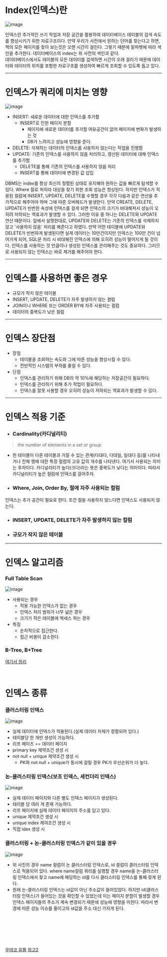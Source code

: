 # Index(인덱스)란

![image](https://user-images.githubusercontent.com/74396651/233569304-9568b54f-4cda-457a-9305-067821685053.png)

인덱스란 추가적인 쓰기 작업과 저장 공간을 활용하여 데이터베이스 테이블의 검색 속도를 향상시키기 위한 자료구조이다. 만약 우리가 사전에서 원하는 단어를 찾는다고 하면, 책의 모든 페이지를 찾아 보는것은 오랜 시간이 걸린다. 그렇기 때문에 알파벳에 따라 색인을 추가한다. 데이터베이스의 index는 위 사전의 색인과 같다.<br>
데이터베이스에서도 테이블의 모든 데이터를 검색하면 시간이 오래 걸리기 때문에 데이터와 데이터의 위치를 포함한 자료구조를 생성하여 빠르게 조회할 수 있도록 돕고 있다.

<hr>

# 인덱스가 쿼리에 미치는 영향

![image](https://user-images.githubusercontent.com/74396651/233577153-f949c20f-1c55-4e36-a629-e20f8885e14f.png)

- INSERT: 새로운 데이터에 대한 인덱스를 추가함
  - INSERT로 인한 페이지 분할
    - 페이지에 새로운 데이터를 추가할 여유공간이 없어 페이지에 변화가 발생하는 것
    - DB가 느려지고 성능에 영향을 준다.
- DELETE: 삭제하는 데이터의 인덱스를 사용하지 않는다는 작업을 진행함
- UPDATE: 기존의 인덱스를 사용하지 않음 처리하고, 갱신된 데이터에 대해 인덱스를 추가함
  - DELETE를 통해 기존의 인덱스를 사용하지 않음 처리
  - INSERT를 통해 데이터에 변경된 값 삽입 
  
DBMS는 index를 항상 최신의 정렬된 상태로 유지해야 원하는 값을 빠르게 탐색할 수 있다. Where 절로 처히라 대상을 찾기 위한 조회 성능은 향상된다. 하지만 인덱스가 적용된 컬럼에 INSERT, UPDATE, DELETE를 수행할 경우 각각 다음과 같은 연산을 추가적으로 해주어야 하며 그에 따른 오버헤드가 발생한다. 만약 CREATE, DELETE, UPDATE가 빈번한 속성에 인덱스를 걸게 되면 인덱스의 크기가 비대해져서 성능이 오히려 저하되는 역효과가 발생할 수 있다. 그러한 이유 중 하나는 DELETE와 UPDATE 연산 때문이다. 앞에서 설명한대로, UPDATE와 DELETE는 기존의 인덱스를 삭제하지 않고 '사용하지 않음' 처리를 해준다고 하였다. 만약 어떤 테이블에 UPDATE와 DELETE가 빈번하게 발생된다면 실제 데이터는 10만건이지만 인덱스는 100만 건이 넘어가게 되어, SQL문 처리 시 비대해진 인덱스에 의해 오히려 성능이 떨어지게 될 것이다. 인덱스를 사용하는 것 만큼이나 생성된 인덱스를 관리해주는 것도 중요하다. 그러므로 사용되지 않는 인덱스는 바로 제거를 해주어야 한다. 

<hr>

# 인덱스를 사용하면 좋은 경우
- 규모가 작지 않은 테이블
- INSERT, UPDATE, DELETE가 자주 발생하지 않는 컬럼
- JOIN이나 WHERE 또는 ORDER BY에 자주 사용되는 컬럼
- 데이터의 중복도가 낮은 컬럼

<hr>

# 인덱스 장단점 
- 장점
  - 테이블을 조회하는 속도와 그에 따른 성능을 향상시킬 수 있다.
  - 전반적인 시스템의 부하를 줄일 수 있다.
- 단점
  - 인덱스를 관리하기 위해 DB의 약 10%에 해당하는 저장공간이 필요하다.
  - 인덱스를 관리하기 위해 추가 작업이 필요하다.
  - 인덱스를 잘못 사용할 경우 오히려 성능이 저하되는 역효과가 발생할 수 있다.

<hr>

# 인덱스 적용 기준
- ### Cardinality(카디널리티)
> the number of elements in a set or group
- 한 테이블이 다른 테이블과 가질 수 있는 관계(다대다, 다대일, 일대다 등)를 나타내거나 전체 행에 대한 특정 컬럼의 고유 값의 개수를 나타낸다. 여기서 사용되는 의미는 후자이다. 카디널리티가 높다(크다)라는 뜻은 중복도가 낮다는 의미이다. 따라서 카디널리티가 높은 컬럼에 인덱스를 걸어주자.

- ### Where, Join, Order By, 절에 자주 사용되는 컬럼
인덱스는 추가 공간이 필요로 한다. 조건 절을 사용하지 않느다면 인덱스도 사용되지 않는다.

- ### INSERT, UPDATE, DELETE가 자주 발생하지 않는 컬럼

- ### 규모가 작지 않은 테이블

<hr>

# 인덱스 알고리즘
### Full Table Scan

![image](https://user-images.githubusercontent.com/74396651/233573867-afc129ec-d7a5-4858-aa28-aa5ecfd1e0a0.png)

- 사용되는 경우
  - 적용 가능한 인덱스가 없는 경우
  - 인덱스 처리 범위가 너무 넓은 경우
  - 크기가 작은 테이블에 엑세스 하는 경우
- 특징
  - 순차적으로 접근한다.
  - 접근 비용이 감소한다.

### B-Tree, B+Tree
[여기서 정리](https://github.com/OOOIOOOIO/Today-I-Learn/blob/master/DataBase/B-Tree%20%26%20B%2BTree%20%EC%A0%95%EB%A6%AC.md)

<br>

# 인덱스 종류
### 클러스터링 인덱스

![image](https://user-images.githubusercontent.com/74396651/233579043-ff5b1236-0817-4818-a507-153acbbce0be.png)

- 실제 데이터에 인덱스가 적용된다.(실제 데이터 자체가 정렬되어 있다.)
- 테이블당 한 개만 생성이 가능하다.
- 리프 페이즈 == 데이터 페이지
- primary key 제약조건 생성 시
- not null + unique 제약조건 생성 시
  -  PK와 not null + unique가 동시에 걸릴 경우 PK가 우선순위가 더 높다.

### 논-클러스터링 인덱스(보조 인덱스, 세컨더리 인덱스)

![image](https://user-images.githubusercontent.com/74396651/233579671-d706f916-8ce8-4111-bc53-9efbc47216d5.png)

- 실제 데이터 페이지와 다른 별도 인덱스 페이지가 생성된다.
- 테이블 당 여러 개 존재 가능하다.
- 리프 페이지에 실제 데이터 페이지의 주소를 담고 있다.
- unique 제약조건 생성 시
- unique index 제야조건 생성 시
- 직접 idex 생성 시

### 클러스터링 + 논-클러스터링 인덱스가 같이 있을 경우

![image](https://user-images.githubusercontent.com/74396651/233581925-aa3e1887-3880-4b6f-80d4-7f0d94823ed9.png)
- 위 사진의 경우 name 컬럼이 논 클러스터링 인덱스로, id 컬럼이 클러스터링 인덱스로 적용되어 있다. where name컬럼 쿼리를 실행할 경우 name을 논-클러스터링 인덱스에서 찾고 name에 해당하는 id를 다시 클러스터링 인덱스를 통해 찾게 된다.
- 원래 논-클러스터링 인덱스는 id값이 아닌 주소값이 들어있었다. 하지만 id(클러스터링 인덱스)가 들어있는 것을 확인할 수 있었는데 이는 페이지 분할이 발생할 경우 인덱스 페이지들의 주소가 계속 변경되기 때문에 성능에 영향을 미친다. 따라서 변경에 따른 성능 이슈를 줄이고자 id값을 주소 대신 가지게 된다.

<br>
<br>
<br>
<br>
<br>


[우테코 유툽](https://www.google.com/search?q=index%EB%9E%80+%EC%9A%B0%EC%95%84%ED%95%9C&oq=index%EB%9E%80+%EC%9A%B0%EC%95%84%ED%95%9C&aqs=chrome..69i57.3663j0j15&sourceid=chrome&ie=UTF-8#fpstate=ive&vld=cid:486b9f9c,vid:edpYzFgHbqs)
[참고2](https://mangkyu.tistory.com/96)
